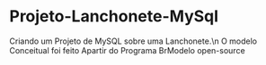 # Projeto-Lanchonete-MySql
Criando um Projeto de MySQL sobre uma Lanchonete.\n
O modelo Conceitual foi feito Apartir do Programa BrModelo open-source
